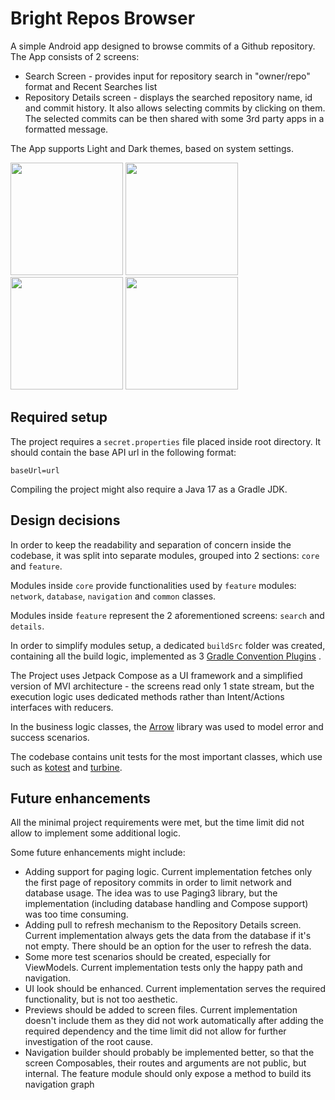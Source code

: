 # Bright Repos Browser

A simple Android app designed to browse commits of a Github repository.
The App consists of 2 screens:

- Search Screen - provides input for repository search in "owner/repo" format and Recent Searches
  list
- Repository Details screen - displays the searched repository name, id and commit history. It also
  allows selecting commits by clicking on them. The selected commits can be then shared with some
  3rd party apps in a formatted message.

The App supports Light and Dark themes, based on system settings.

<p>
<img width="180" alt="" src="https://github.com/fgrzeskowiak/bright-repos-browser/assets/17904175/0b5052c8-a535-4463-986a-2462611ee963">
<img width="180" alt="" src="https://github.com/fgrzeskowiak/bright-repos-browser/assets/17904175/c96dd923-c409-4861-bdd5-317c760e802f">
<img width="180" alt="" src="https://github.com/fgrzeskowiak/bright-repos-browser/assets/17904175/22e7a5ba-e407-47a0-95c2-3f81de0a771d">
<img width="180" alt="" src="https://github.com/fgrzeskowiak/bright-repos-browser/assets/17904175/df659ab6-7653-4103-9bed-b97bb13199aa">
</p>

## Required setup

The project requires a `secret.properties` file placed inside root directory. It should contain the
base API url in the following format:

```
baseUrl=url
```

Compiling the project might also require a Java 17 as a Gradle JDK.

## Design decisions

In order to keep the readability and separation of concern inside the codebase, it was split into
separate modules, grouped into 2 sections: `core` and `feature`.

Modules inside `core` provide functionalities used by `feature` modules: `network`, `database`,
`navigation` and `common` classes.

Modules inside `feature` represent the 2 aforementioned screens: `search` and `details`.

In order to simplify modules setup, a dedicated `buildSrc` folder was created, containing all the
build logic, implemented as
3 [Gradle Convention Plugins](https://docs.gradle.org/current/samples/sample_convention_plugins.html)
.

The Project uses Jetpack Compose as a UI framework and a simplified version of MVI architecture -
the screens read only 1 state stream, but the execution logic uses dedicated methods rather than
Intent/Actions interfaces with reducers.

In the business logic classes, the [Arrow](https://arrow-kt.io/) library was used to model error and
success scenarios.

The codebase contains unit tests for the most important classes, which use such
as [kotest](https://kotest.io/) and [turbine](https://github.com/cashapp/turbine).

## Future enhancements

All the minimal project requirements were met, but the time limit did not allow to implement some
additional logic.

Some future enhancements might include:

- Adding support for paging logic. Current implementation fetches only the first page of repository
  commits in order to limit network and database usage. The idea was to use Paging3 library, but the
  implementation (including database handling and Compose support) was too time consuming.
- Adding pull to refresh mechanism to the Repository Details screen. Current implementation always
  gets the data from the database if it's not empty. There should be an option for the user to
  refresh the data.
- Some more test scenarios should be created, especially for ViewModels. Current implementation
  tests only the happy path and navigation.
- UI look should be enhanced. Current implementation serves the required functionality, but is not
  too aesthetic.
- Previews should be added to screen files. Current implementation doesn't include them as they did
  not work automatically after adding the required dependency and the time limit did not allow for
  further investigation of the root cause.
- Navigation builder should probably be implemented better, so that the screen Composables, their
  routes and arguments are not public, but internal. The feature module should only expose a method
  to build its navigation graph
